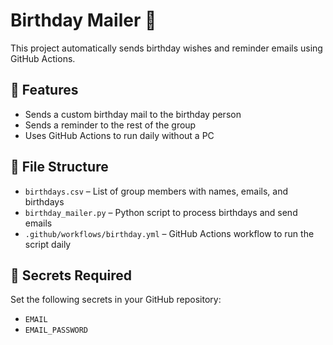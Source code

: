 # Birthday Mailer 🎉

This project automatically sends birthday wishes and reminder emails using GitHub Actions.

## 📅 Features
- Sends a custom birthday mail to the birthday person
- Sends a reminder to the rest of the group
- Uses GitHub Actions to run daily without a PC

## 📂 File Structure
- `birthdays.csv` – List of group members with names, emails, and birthdays
- `birthday_mailer.py` – Python script to process birthdays and send emails
- `.github/workflows/birthday.yml` – GitHub Actions workflow to run the script daily

## 🔐 Secrets Required
Set the following secrets in your GitHub repository:
- `EMAIL`
- `EMAIL_PASSWORD`